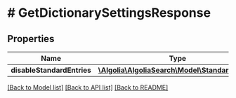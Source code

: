 # # GetDictionarySettingsResponse

## Properties

Name | Type | Description | Notes
------------ | ------------- | ------------- | -------------
**disableStandardEntries** | [**\Algolia\AlgoliaSearch\Model\StandardEntries**](StandardEntries.md) |  |

[[Back to Model list]](../../README.md#models) [[Back to API list]](../../README.md#endpoints) [[Back to README]](../../README.md)
